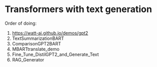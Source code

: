 # Transformers with text generation

Order of doing:

1. https://watt-ai.github.io/demos/gpt2
2. TextSummarizationBART
3. ComparisonGPT2BART
4. MBARTtranslate_demo
5. Fine_Tune_DistilGPT2_and_Generate_Text
6. RAG_Generator
